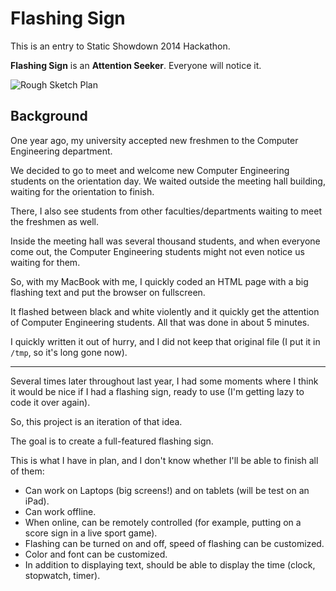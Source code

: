
Flashing Sign
=============

This is an entry to Static Showdown 2014 Hackathon.

__Flashing Sign__ is an __Attention Seeker__. Everyone will notice it.

![Rough Sketch Plan](http://i.imgur.com/NU8iMd7.gif)


Background
----------

One year ago,
my university accepted new freshmen to the Computer Engineering department.

We decided to go to meet and welcome new Computer Engineering students on the orientation day.
We waited outside the meeting hall building,
waiting for the orientation to finish.

There,
I also see students from other faculties/departments waiting to meet the freshmen as well.

Inside the meeting hall was several thousand students,
and when everyone come out,
the Computer Engineering students might not even notice us waiting for them.

So,
with my MacBook with me,
I quickly coded an HTML page with a big flashing text and put the browser on fullscreen.

It flashed between black and white violently and it quickly get the attention of Computer Engineering students.
All that was done in about 5 minutes.

I quickly written it out of hurry,
and I did not keep that original file (I put it in `/tmp`, so it's long gone now).

---

Several times later throughout last year,
I had some moments where I think it would be nice if I had a flashing sign,
ready to use (I'm getting lazy to code it over again).


So, this project is an iteration of that idea.

The goal is to create a full-featured flashing sign.

This is what I have in plan, and I don't know whether I'll be able to finish all of them:

* Can work on Laptops (big screens!) and on tablets (will be test on an iPad).
* Can work offline.
* When online, can be remotely controlled
  (for example, putting on a score sign in a live sport game).
* Flashing can be turned on and off, speed of flashing can be customized.
* Color and font can be customized.
* In addition to displaying text,
  should be able to display the time (clock, stopwatch, timer).













